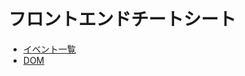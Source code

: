 # フロントエンドチートシート

- [イベント一覧](https://developer.mozilla.org/ja/docs/Web/Events)
- [DOM](https://dom.spec.whatwg.org/#trees)